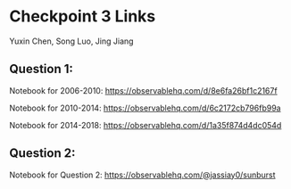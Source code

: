 # Checkpoint 3 Links
Yuxin Chen, Song Luo, Jing Jiang

## Question 1:

Notebook for 2006-2010: https://observablehq.com/d/8e6fa26bf1c2167f

Notebook for 2010-2014: https://observablehq.com/d/6c2172cb796fb99a

Notebook for 2014-2018: https://observablehq.com/d/1a35f874d4dc054d

## Question 2:

Notebook for Question 2: https://observablehq.com/@jassiay0/sunburst
